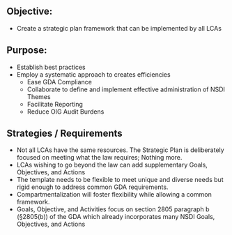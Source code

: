 ## Objective: 
- Create a strategic plan framework that can be implemented by all LCAs

## Purpose: 
- Establish best practices
- Employ a systematic approach to creates efficiencies
   - Ease GDA Compliance
   - Collaborate to define and implement effective administration of NSDI Themes
   - Facilitate Reporting
   - Reduce OIG Audit Burdens

## Strategies / Requirements
- Not all LCAs have the same resources. The Strategic Plan is deliberately focused on meeting what the law requires; Nothing more.
- LCAs wishing to go beyond the law can add supplementary Goals, Objectives, and Actions
- The template needs to be flexible to meet unique and diverse needs but rigid enough to address common GDA requirements.
- Compartmentalization will foster flexibility while allowing a common framework.
- Goals, Objective, and Activities focus on section 2805 paragraph b (§2805(b)) of the GDA which already incorporates many NSDI Goals, Objectives, and Actions
